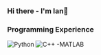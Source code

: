 
<!--
**IanU26/IanU26** is a ✨ _special_ ✨ repository because its `README.md` (this file) appears on your GitHub profile.

Here are some ideas to get you started:

- 🔭 I’m currently working on ...
- 🌱 I’m currently learning ...
- 👯 I’m looking to collaborate on ...
- 🤔 I’m looking for help with ...
- 💬 Ask me about ...
- 📫 How to reach me: ...
- 😄 Pronouns: ...
- ⚡ Fun fact: ...
-->
### Hi there - I'm Ian👋

### Programming Experience
![Python](https://img.shields.io/badge/Python-3776AB?style=for-the-badge&logo=Python&logoColor=Blue)
![C++](https://img.shields.io/badge/C++-00599C?style=for-the-badge&logo=C++&logoColor=Black)
-MATLAB
